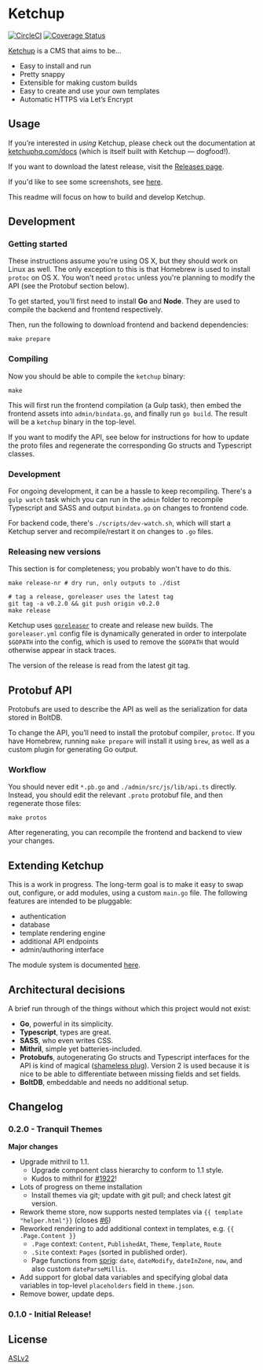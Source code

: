 # Ketchup

[![CircleCI](https://circleci.com/gh/ketchuphq/ketchup.svg?style=svg)](https://circleci.com/gh/ketchuphq/ketchup)
[![Coverage Status](https://coveralls.io/repos/github/ketchuphq/ketchup/badge.svg?branch=master)](https://coveralls.io/github/ketchuphq/ketchup?branch=master)

[Ketchup](https://ketchuphq.com) is a CMS that aims to be...

- Easy to install and run
- Pretty snappy
- Extensible for making custom builds
- Easy to create and use your own templates
- Automatic HTTPS via Let’s Encrypt

## Usage

If you’re interested in _using_ Ketchup, please check out the documentation at [ketchuphq.com/docs](https://ketchuphq.com/docs) (which is itself built with Ketchup &mdash; dogfood!).

If you want to download the latest release, visit the [Releases page](https://github.com/ketchuphq/ketchup/releases).

If you'd like to see some screenshots, see [here](https://ketchuphq.com/docs/screenshots).

This readme will focus on how to build and develop Ketchup.

## Development

### Getting started

These instructions assume you're using OS X, but they should work on Linux as well. The only exception to this is that Homebrew is used to install `protoc` on OS X. You won't need `protoc` unless you're planning to modify the API (see the Protobuf section below).


To get started, you’ll first need to install **Go** and **Node**. They are used to compile the backend and frontend respectively.

Then, run the following to download frontend and backend dependencies:

```
make prepare
```

### Compiling

Now you should be able to compile the `ketchup` binary:

```
make
```

This will first run the frontend compilation (a Gulp task), then embed the frontend assets into `admin/bindata.go`, and finally run `go build`. The result will be a `ketchup` binary in the top-level.


If you want to modify the API, see below for instructions for how to update the proto files and regenerate the corresponding Go structs and Typescript classes.

### Development

For ongoing development, it can be a hassle to keep recompiling. There's a `gulp watch` task which you can run in the `admin` folder to recompile Typescript and SASS and output `bindata.go` on changes to frontend code.

For backend code, there's `./scripts/dev-watch.sh`, which will start a Ketchup server and recompile/restart it on changes to `.go` files.

### Releasing new versions

This section is for completeness; you probably won't have to do this.

```
make release-nr # dry run, only outputs to ./dist

# tag a release, goreleaser uses the latest tag
git tag -a v0.2.0 && git push origin v0.2.0
make release
```

Ketchup uses [`goreleaser`](https://github.com/goreleaser/goreleaser) to create and release new builds. The `goreleaser.yml` config file is dynamically generated in order to interpolate `$GOPATH` into the config, which is used to remove the `$GOPATH` that would otherwise appear in stack traces.

The version of the release is read from the latest git tag.


## Protobuf API

Protobufs are used to describe the API as well as the serialization for data stored in BoltDB.

To change the API, you’ll need to install the protobuf compiler, `protoc`. If you have Homebrew, running `make prepare` will install it using `brew`, as well as a custom plugin for generating Go output.

### Workflow

You should never edit `*.pb.go` and `./admin/src/js/lib/api.ts` directly. Instead, you should edit the relevant `.proto` protobuf file, and then regenerate those files:

```
make protos
```

After regenerating, you can recompile the frontend and backend to view your changes.

## Extending Ketchup

This is a work in progress. The long-term goal is to make it easy to swap out, configure, or add modules, using a custom `main.go` file. The following features are intended to be pluggable:

- authentication
- database
- template rendering engine
- additional API endpoints
- admin/authoring interface

The module system is documented [here](https://github.com/octavore/naga).

## Architectural decisions

A brief run through of the things without which this project would not exist:

- **Go**, powerful in its simplicity.
- **Typescript**, types are great.
- **SASS**, who even writes CSS.
- **Mithril**, simple yet batteries-included.
- **Protobufs**, autogenerating Go structs and Typescript interfaces for the API is kind of magical ([shameless plug](https://github.com/octavore/pbts)). Version 2 is used because it is nice to be able to differentiate between missing fields and set fields.
- **BoltDB**, embeddable and needs no additional setup.

## Changelog

### 0.2.0 - Tranquil Themes

**Major changes**

- Upgrade mithril to 1.1.
  - Upgrade component class hierarchy to conform to 1.1 style.
  - Kudos to mithril for [#1922](https://github.com/MithrilJS/mithril.js/pull/1922)!
- Lots of progress on theme installation
  - Install themes via git; update with git pull; and check latest git version.
- Rework theme store, now supports nested templates via `{{ template "helper.html"}}` (closes [#6](https://github.com/ketchuphq/ketchup/issues/6))
- Reworked rendering to add additional context in templates, e.g. `{{ .Page.Content }}`
  - `.Page` context: `Content`, `PublishedAt`, `Theme`, `Template`, `Route`
  - `.Site` context: `Pages` (sorted in published order).
  - Page functions from [sprig](https://github.com/Masterminds/sprig): `date`, `dateModify`, `dateInZone`, `now`, and also custom `dateParseMillis`.
- Add support for global data variables and specifying global data variables in top-level `placeholders` field in `theme.json`.
- Remove bower, update deps.

### 0.1.0 - Initial Release!

## License

[ASLv2](https://www.apache.org/licenses/LICENSE-2.0.html)
